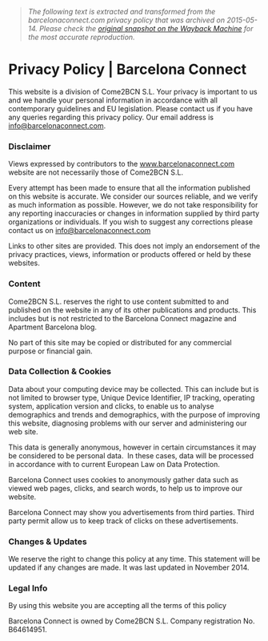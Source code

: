 > *The following text is extracted and transformed from the barcelonaconnect.com privacy policy that was archived on 2015-05-14. Please check the [original snapshot on the Wayback Machine](https://web.archive.org/web/20150514173701id_/http%3A//www.barcelonaconnect.com/privacy-policy) for the most accurate reproduction.*

# Privacy Policy | Barcelona Connect

This website is a division of Come2BCN S.L. Your privacy is important to us and we handle your personal information in accordance with all contemporary guidelines and EU legislation. Please contact us if you have any queries regarding this privacy policy. Our email address is info@barcelonaconnect.com.

### Disclaimer

Views expressed by contributors to the www.barcelonaconnect.com website are not necessarily those of Come2BCN S.L.

Every attempt has been made to ensure that all the information published on this website is accurate. We consider our sources reliable, and we verify as much information as possible. However, we do not take responsibility for any reporting inaccuracies or changes in information supplied by third party organizations or individuals. If you wish to suggest any corrections please contact us on info@barcelonaconnect.com

Links to other sites are provided. This does not imply an endorsement of the privacy practices, views, information or products offered or held by these websites.

### Content

Come2BCN S.L. reserves the right to use content submitted to and published on the website in any of its other publications and products. This includes but is not restricted to the Barcelona Connect magazine and Apartment Barcelona blog.

No part of this site may be copied or distributed for any commercial purpose or financial gain.

### Data Collection & Cookies

Data about your computing device may be collected. This can include but is not limited to browser type, Unique Device Identifier, IP tracking, operating system, application version and clicks, to enable us to analyse demographics and trends and demographics, with the purpose of improving this website, diagnosing problems with our server and administering our web site.

This data is generally anonymous, however in certain circumstances it may be considered to be personal data.  In these cases, data will be processed in accordance with to current European Law on Data Protection.

Barcelona Connect uses cookies to anonymously gather data such as viewed web pages, clicks, and search words, to help us to improve our website.

Barcelona Connect may show you advertisements from third parties. Third party permit allow us to keep track of clicks on these advertisements.

### Changes & Updates

We reserve the right to change this policy at any time. This statement will be updated if any changes are made. It was last updated in November 2014.

### Legal Info

By using this website you are accepting all the terms of this policy

Barcelona Connect is owned by Come2BCN S.L. Company registration No. B64614951.
